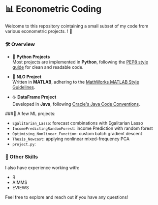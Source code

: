 # 📊 Econometric Coding
Welcome to this repository cointaining a small subset of my code from various econometric projects. ! 🚀

### 🛠️ Overview

- 🐍 **Python Projects**  
  Most projects are implemented in **Python**, following the [PEP8 style guide](https://peps.python.org/pep-0008/) for clean and readable code.

- 🧮 **NLO Project**  
  Written in **MATLAB**, adhering to the [MathWorks MATLAB Style Guidelines](https://www.mathworks.com/matlabcentral/fileexchange/46056-matlab-style-guidelines-2-0).

- ☕ **DataFrame Project**  
  Developed in **Java**, following [Oracle's Java Code Conventions](https://www.oracle.com/java/technologies/javase/codeconventions-contents.html).

###📁 A few ML projects:
- `Egalitarian_Lasso`: forecast combinations with Egalitarian Lasso
- `IncomePredictingRandomForest`: income Prediction with random forest
- `Optimising_Nonlinear_Function`: custom batch gradient descent
- `Thesis_Nowcast`: applying nonlinear mixed-frequency PCA
- `project.py`:



### 🔧 Other Skills

I also have experience working with:  
- R  
- AIMMS  
- EVIEWS  

Feel free to explore and reach out if you have any questions! 
